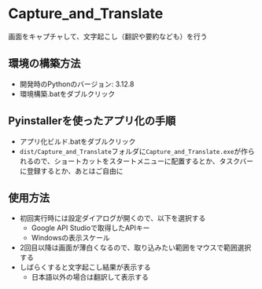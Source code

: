 # Capture_and_Translate
画面をキャプチャして、文字起こし（翻訳や要約なども）を行う
## 環境の構築方法
- 開発時のPythonのバージョン: 3.12.8
- 環境構築.batをダブルクリック
## Pyinstallerを使ったアプリ化の手順
- アプリ化ビルド.batをダブルクリック
- `dist/Capture_and_Translate`フォルダに`Capture_and_Translate.exe`が作られるので、ショートカットをスタートメニューに配置するとか、タスクバーに登録するとか、あとはご自由に
## 使用方法
- 初回実行時には設定ダイアログが開くので、以下を選択する
    - Google API Studioで取得したAPIキー
    - Windowsの表示スケール
- 2回目以降は画面が薄白くなるので、取り込みたい範囲をマウスで範囲選択する
- しばらくすると文字起こし結果が表示する
    - 日本語以外の場合は翻訳して表示する

